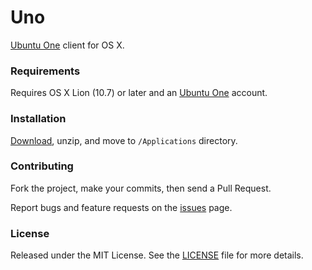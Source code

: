 # Uno

[Ubuntu One](http://one.ubuntu.com/) client for OS X.

### Requirements

Requires OS X Lion (10.7) or later and an [Ubuntu One][u1] account.

### Installation

[Download][download], unzip, and move to `/Applications` directory.

### Contributing

Fork the project, make your commits, then send a Pull Request.

Report bugs and feature requests on the [issues][issues] page.

### License

Released under the MIT License. See the [LICENSE][license] file for more details.

[u1]:https://one.ubuntu.com/
[license]:https://github.com/chrisledet/Uno/blob/master/LICENSE
[changelog]:https://github.com/chrisledet/Uno/blob/master/CHANGELOG.md
[issues]:https://github.com/chrisledet/Uno/issues
[download]:https://github.com/downloads/chrisledet/Uno/UbuntuOne%20v0.2.0.zip
